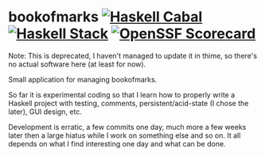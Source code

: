 # bookofmarks [![Haskell Cabal](https://github.com/mihaimaruseac/book-of-marks/actions/workflows/presubmit-cabal.yaml/badge.svg)](https://github.com/mihaimaruseac/book-of-marks/actions/workflows/presubmit-cabal.yaml) [![Haskell Stack](https://github.com/mihaimaruseac/book-of-marks/actions/workflows/presubmit-stack.yaml/badge.svg)](https://github.com/mihaimaruseac/book-of-marks/actions/workflows/presubmit-stack.yaml) [![OpenSSF Scorecard](https://api.securityscorecards.dev/projects/github.com/mihaimaruseac/book-of-marks/badge)](https://api.securityscorecards.dev/projects/github.com/mihaimaruseac/book-of-marks)

Note: This is deprecated, I haven't managed to update it in thime, so there's
no actual software here (at least for now).

Small application for managing bookofmarks.

So far it is experimental coding so that I learn how to properly write a
Haskell project with testing, comments, persistent/acid-state (I chose the
later), GUI design, etc.

Development is erratic, a few commits one day, much more a few weeks later
then a large hiatus while I  work on something else and so on. It all depends
on what I find interesting one day and what can be done.
